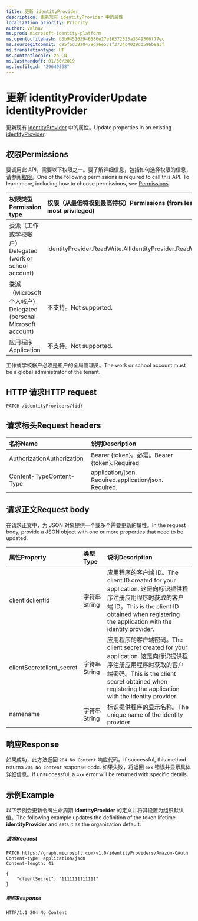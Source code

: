 ```yaml
---
title: 更新 identityProvider
description: 更新现有 identityProvider 中的属性
localization_priority: Priority
author: valnav
ms.prod: microsoft-identity-platform
ms.openlocfilehash: b3b945163946586e17e16372523a3349306f77ec
ms.sourcegitcommit: d95f6d39a0479da6e531f3734c4029dc596b9a3f
ms.translationtype: HT
ms.contentlocale: zh-CN
ms.lasthandoff: 01/30/2019
ms.locfileid: "29649368"
---
```

# <a name="update-identityprovider"></a><span data-ttu-id="11f05-103">更新 identityProvider</span><span class="sxs-lookup"><span data-stu-id="11f05-103">Update identityProvider</span></span>

<span data-ttu-id="11f05-104">更新现有 [identityProvider](../resources/identityprovider.md) 中的属性。</span><span class="sxs-lookup"><span data-stu-id="11f05-104">Update properties in an existing [identityProvider](../resources/identityprovider.md).</span></span>

## <a name="permissions"></a><span data-ttu-id="11f05-105">权限</span><span class="sxs-lookup"><span data-stu-id="11f05-105">Permissions</span></span>

<span data-ttu-id="11f05-p101">要调用此 API，需要以下权限之一。要了解详细信息，包括如何选择权限的信息，请参阅[权限](/graph/permissions-reference)。</span><span class="sxs-lookup"><span data-stu-id="11f05-p101">One of the following permissions is required to call this API. To learn more, including how to choose permissions, see [Permissions](/graph/permissions-reference).</span></span>

|<span data-ttu-id="11f05-108">权限类型</span><span class="sxs-lookup"><span data-stu-id="11f05-108">Permission type</span></span>      | <span data-ttu-id="11f05-109">权限（从最低特权到最高特权）</span><span class="sxs-lookup"><span data-stu-id="11f05-109">Permissions (from least to most privileged)</span></span>              |
|:--------------------|:---------------------------------------------------------|
|<span data-ttu-id="11f05-110">委派（工作或学校帐户）</span><span class="sxs-lookup"><span data-stu-id="11f05-110">Delegated (work or school account)</span></span>|<span data-ttu-id="11f05-111">IdentityProvider.ReadWrite.All</span><span class="sxs-lookup"><span data-stu-id="11f05-111">IdentityProvider.ReadWrite.All</span></span>|
|<span data-ttu-id="11f05-112">委派（Microsoft 个人帐户）</span><span class="sxs-lookup"><span data-stu-id="11f05-112">Delegated (personal Microsoft account)</span></span>| <span data-ttu-id="11f05-113">不支持。</span><span class="sxs-lookup"><span data-stu-id="11f05-113">Not supported.</span></span>|
|<span data-ttu-id="11f05-114">应用程序</span><span class="sxs-lookup"><span data-stu-id="11f05-114">Application</span></span>|<span data-ttu-id="11f05-115">不支持。</span><span class="sxs-lookup"><span data-stu-id="11f05-115">Not supported.</span></span>|

<span data-ttu-id="11f05-116">工作或学校帐户必须是租户的全局管理员。</span><span class="sxs-lookup"><span data-stu-id="11f05-116">The work or school account must be a global administrator of the tenant.</span></span>

## <a name="http-request"></a><span data-ttu-id="11f05-117">HTTP 请求</span><span class="sxs-lookup"><span data-stu-id="11f05-117">HTTP request</span></span>

<!-- { "blockType": "ignored" } -->
```http
PATCH /identityProviders/{id}
```

## <a name="request-headers"></a><span data-ttu-id="11f05-118">请求标头</span><span class="sxs-lookup"><span data-stu-id="11f05-118">Request headers</span></span>

|<span data-ttu-id="11f05-119">名称</span><span class="sxs-lookup"><span data-stu-id="11f05-119">Name</span></span>|<span data-ttu-id="11f05-120">说明</span><span class="sxs-lookup"><span data-stu-id="11f05-120">Description</span></span>|
|:---------------|:----------|
|<span data-ttu-id="11f05-121">Authorization</span><span class="sxs-lookup"><span data-stu-id="11f05-121">Authorization</span></span>|<span data-ttu-id="11f05-p102">Bearer {token}。必需。</span><span class="sxs-lookup"><span data-stu-id="11f05-p102">Bearer {token}. Required.</span></span>|
|<span data-ttu-id="11f05-124">Content-Type</span><span class="sxs-lookup"><span data-stu-id="11f05-124">Content-Type</span></span>|<span data-ttu-id="11f05-p103">application/json. Required.</span><span class="sxs-lookup"><span data-stu-id="11f05-p103">application/json. Required.</span></span>|

## <a name="request-body"></a><span data-ttu-id="11f05-127">请求正文</span><span class="sxs-lookup"><span data-stu-id="11f05-127">Request body</span></span>

<span data-ttu-id="11f05-128">在请求正文中，为 JSON 对象提供一个或多个需要更新的属性。</span><span class="sxs-lookup"><span data-stu-id="11f05-128">In the request body, provide a JSON object with one or more properties that need to be updated.</span></span>

|<span data-ttu-id="11f05-129">属性</span><span class="sxs-lookup"><span data-stu-id="11f05-129">Property</span></span>|<span data-ttu-id="11f05-130">类型</span><span class="sxs-lookup"><span data-stu-id="11f05-130">Type</span></span>|<span data-ttu-id="11f05-131">说明</span><span class="sxs-lookup"><span data-stu-id="11f05-131">Description</span></span>|
|:---------------|:--------|:----------|
|<span data-ttu-id="11f05-132">clientId</span><span class="sxs-lookup"><span data-stu-id="11f05-132">clientId</span></span>|<span data-ttu-id="11f05-133">字符串</span><span class="sxs-lookup"><span data-stu-id="11f05-133">String</span></span>|<span data-ttu-id="11f05-134">应用程序的客户端 ID。</span><span class="sxs-lookup"><span data-stu-id="11f05-134">The client ID created for your application.</span></span> <span data-ttu-id="11f05-135">这是向标识提供程序注册应用程序时获取的客户端 ID。</span><span class="sxs-lookup"><span data-stu-id="11f05-135">This is the client ID obtained when registering the application with the identity provider.</span></span>|
|<span data-ttu-id="11f05-136">clientSecret</span><span class="sxs-lookup"><span data-stu-id="11f05-136">client_secret</span></span>|<span data-ttu-id="11f05-137">字符串</span><span class="sxs-lookup"><span data-stu-id="11f05-137">String</span></span>|<span data-ttu-id="11f05-138">应用程序的客户端密码。</span><span class="sxs-lookup"><span data-stu-id="11f05-138">The client secret created for your application.</span></span> <span data-ttu-id="11f05-139">这是向标识提供程序注册应用程序时获取的客户端密码。</span><span class="sxs-lookup"><span data-stu-id="11f05-139">This is the client secret obtained when registering the application with the identity provider.</span></span>|
|<span data-ttu-id="11f05-140">name</span><span class="sxs-lookup"><span data-stu-id="11f05-140">name</span></span>|<span data-ttu-id="11f05-141">字符串</span><span class="sxs-lookup"><span data-stu-id="11f05-141">String</span></span>|<span data-ttu-id="11f05-142">标识提供程序的显示名称。</span><span class="sxs-lookup"><span data-stu-id="11f05-142">The unique name of the identity provider.</span></span>|

## <a name="response"></a><span data-ttu-id="11f05-143">响应</span><span class="sxs-lookup"><span data-stu-id="11f05-143">Response</span></span>

<span data-ttu-id="11f05-144">如果成功，此方法返回 `204 No Content` 响应代码。</span><span class="sxs-lookup"><span data-stu-id="11f05-144">If successful, this method returns `204 No Content` response code.</span></span> <span data-ttu-id="11f05-145">如果失败，将返回 `4xx` 错误并显示具体详细信息。</span><span class="sxs-lookup"><span data-stu-id="11f05-145">If unsuccessful, a `4xx` error will be returned with specific details.</span></span>

## <a name="example"></a><span data-ttu-id="11f05-146">示例</span><span class="sxs-lookup"><span data-stu-id="11f05-146">Example</span></span>

<span data-ttu-id="11f05-147">以下示例会更新令牌生命周期 **identityProvider** 的定义并将其设置为组织默认值。</span><span class="sxs-lookup"><span data-stu-id="11f05-147">The following example updates the definition of the token lifetime **identityProvider** and sets it as the organization default.</span></span>

##### <a name="request"></a><span data-ttu-id="11f05-148">请求</span><span class="sxs-lookup"><span data-stu-id="11f05-148">Request</span></span>

<!-- {
  "blockType": "request",
  "name": "update-identityprovider"
}-->
```http
PATCH https://graph.microsoft.com/v1.0/identityProviders/Amazon-OAuth
Content-type: application/json
Content-length: 41

{
    "clientSecret": "1111111111111"
}
```

##### <a name="response"></a><span data-ttu-id="11f05-149">响应</span><span class="sxs-lookup"><span data-stu-id="11f05-149">Response</span></span>

<!-- {
  "blockType": "response",
  "truncated": true
} -->
```http
HTTP/1.1 204 No Content
```

<!-- uuid: 8fcb5dbc-d5aa-4681-8e31-b001d5168d79
2015-10-25 14:57:30 UTC -->
<!-- {
  "type": "#page.annotation",
  "description": "Update identityProvider",
  "keywords": "",
  "section": "documentation",
  "tocPath": ""
}-->
